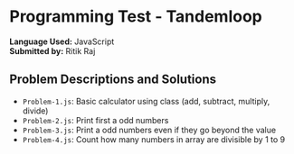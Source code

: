 # Programming Test - Tandemloop

**Language Used:** JavaScript  
**Submitted by:** Ritik Raj

## Problem Descriptions and Solutions

- `Problem-1.js`: Basic calculator using class (add, subtract, multiply, divide)
- `Problem-2.js`: Print first a odd numbers
- `Problem-3.js`: Print a odd numbers even if they go beyond the value
- `Problem-4.js`: Count how many numbers in array are divisible by 1 to 9
